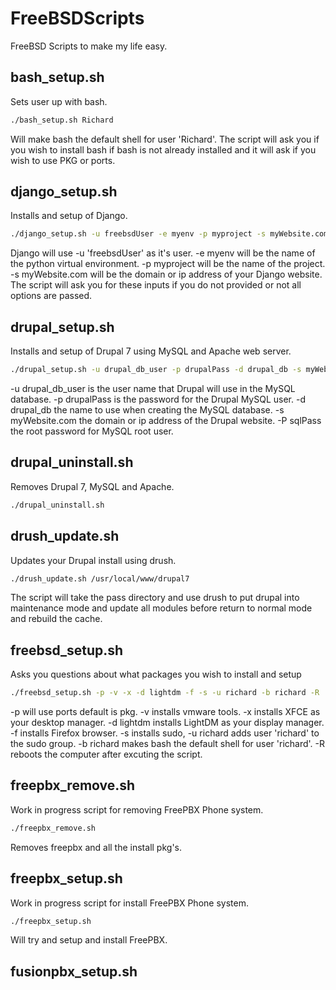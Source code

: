 # FreeBSDScripts
FreeBSD Scripts to make my life easy.

## bash_setup.sh

Sets user up with bash.

```sh
./bash_setup.sh Richard
```

Will make bash the default shell for user 'Richard'. The script will ask you if you wish to install bash if bash is not already installed and it will ask if you wish to use PKG or ports.

## django_setup.sh

Installs and setup of Django.

```bash
./django_setup.sh -u freebsdUser -e myenv -p myproject -s myWebsite.com
```

Django will use -u 'freebsdUser' as it's user. -e myenv will be the name of the python virtual environment. -p myproject will be the name of the project. -s myWebsite.com will be the domain or ip address of your Django website.
The script will ask you for these inputs if you do not provided or not all options are passed.

## drupal_setup.sh

Installs and setup of Drupal 7 using MySQL and Apache web server.

```sh
./drupal_setup.sh -u drupal_db_user -p drupalPass -d drupal_db -s myWebsite.com -P sqlPass
```

-u drupal_db_user is the user name that Drupal will use in the MySQL database. -p drupalPass is the password for the Drupal MySQL user. -d drupal_db the name to use when creating the MySQL database. -s myWebsite.com the domain or ip address of the Drupal website. -P sqlPass the root password for MySQL root user.

## drupal_uninstall.sh

Removes Drupal 7, MySQL and Apache.

```sh
./drupal_uninstall.sh
```

## drush_update.sh

Updates your Drupal install using drush.

```sh
./drush_update.sh /usr/local/www/drupal7
```

The script will take the pass directory and use drush to put drupal into maintenance mode and update all modules before return to normal mode and rebuild the cache.

## freebsd_setup.sh

Asks you questions about what packages you wish to install and setup

```sh
./freebsd_setup.sh -p -v -x -d lightdm -f -s -u richard -b richard -R
```

-p will use ports default is pkg. -v installs vmware tools. -x installs XFCE as your desktop manager. -d lightdm installs LightDM as your display manager. -f installs Firefox browser. -s installs sudo, -u richard adds user 'richard' to the sudo group. -b richard makes bash the default shell for user 'richard'. -R reboots the computer after excuting the script.

## freepbx_remove.sh

Work in progress script for removing FreePBX Phone system.

```sh
./freepbx_remove.sh
```

Removes freepbx and all the install pkg's.

## freepbx_setup.sh

Work in progress script for install FreePBX Phone system.

```sh
./freepbx_setup.sh
```

Will try and setup and install FreePBX.

## fusionpbx_setup.sh


